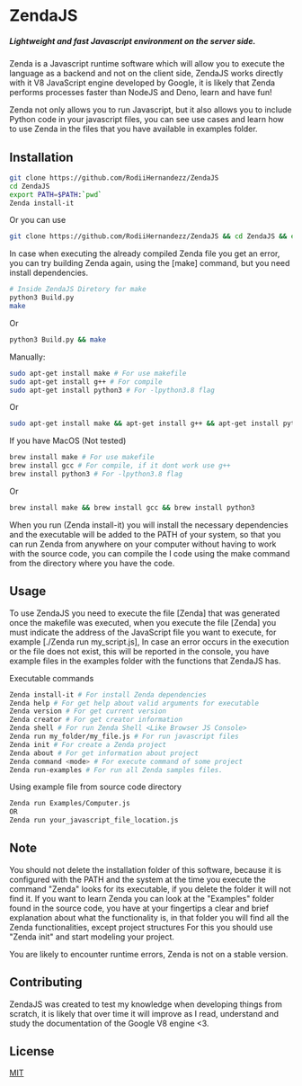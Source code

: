 # ZendaJS
##### Lightweight and fast Javascript environment on the server side.
Zenda is a Javascript runtime software which will allow you to execute the language as a backend and not on the client side, ZendaJS works directly with it V8 JavaScript engine developed by Google, it is likely that Zenda performs processes faster than NodeJS and Deno, learn and have fun!

Zenda not only allows you to run Javascript, but it also allows you to include Python code in your javascript files, you can see use cases and learn how to use Zenda in the files that you have available in examples folder.

## Installation

```bash
git clone https://github.com/RodiiHernandezz/ZendaJS
cd ZendaJS
export PATH=$PATH:`pwd`
Zenda install-it
```

Or you can use
```bash
git clone https://github.com/RodiiHernandezz/ZendaJS && cd ZendaJS && export PATH=$PATH:`pwd` && Zenda install-it
```

In case when executing the already compiled Zenda file you get an error, you can try building Zenda again, using the [make] command, but you need install dependencies.

```bash
# Inside ZendaJS Diretory for make
python3 Build.py
make
```

Or

```bash
python3 Build.py && make
```

Manually:

```bash
sudo apt-get install make # For use makefile
sudo apt-get install g++ # For compile
sudo apt-get install python3 # For -lpython3.8 flag
```
Or
```bash
sudo apt-get install make && apt-get install g++ && apt-get install python3
```

If you have MacOS (Not tested)
```bash
brew install make # For use makefile
brew install gcc # For compile, if it dont work use g++
brew install python3 # For -lpython3.8 flag
```
Or 
```bash
brew install make && brew install gcc && brew install python3
```

When you run (Zenda install-it) you will install the necessary dependencies and the executable will be added to the PATH of your system, so that you can run Zenda from anywhere on your computer without having to work with the source code, you can compile the I code using the make command from the directory where you have the code.

## Usage

To use ZendaJS you need to execute the file [Zenda] that was generated once the makefile was executed, when you execute the file [Zenda] you must indicate the address of the JavaScript file you want to execute, for example [./Zenda run my_script.js],
In case an error occurs in the execution or the file does not exist, this will be reported in the console, you have example files in the examples folder with the functions that ZendaJS has.

Executable commands
```bash
Zenda install-it # For install Zenda dependencies
Zenda help # For get help about valid arguments for executable
Zenda version # For get current version
Zenda creator # For get creator information
Zenda shell # For run Zenda Shell <Like Browser JS Console>
Zenda run my_folder/my_file.js # For run javascript files
Zenda init # For create a Zenda project
Zenda about # For get information about project
Zenda command <mode> # For execute command of some project
Zenda run-examples # For run all Zenda samples files.
```

Using example file from source code directory
```bash
Zenda run Examples/Computer.js
OR
Zenda run your_javascript_file_location.js
```

## Note
You should not delete the installation folder of this software, because it is configured with the PATH and the system at the time you execute the command "Zenda" looks for its executable, if you delete the folder it will not find it.
If you want to learn Zenda you can look at the "Examples" folder found in the source code, you have at your fingertips a clear and brief explanation about what the functionality is, in that folder you will find all the Zenda functionalities, except project structures For this you should use "Zenda init" and start modeling your project.

You are likely to encounter runtime errors, Zenda is not on a stable version.

## Contributing
ZendaJS was created to test my knowledge when developing things from scratch, it is likely that over time it will improve as I read, understand and study the documentation of the Google V8 engine <3.

## License
[MIT](https://choosealicense.com/licenses/mit/)